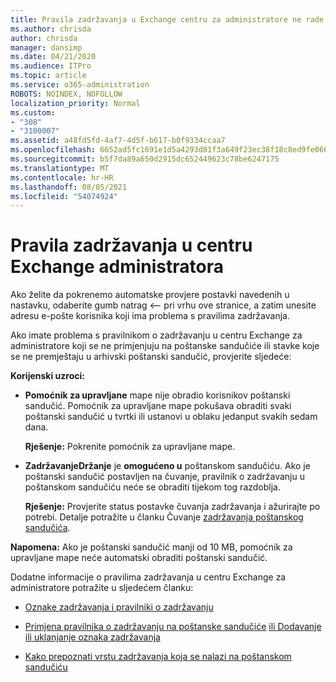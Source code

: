 ```yaml
---
title: Pravila zadržavanja u Exchange centru za administratore ne rade
ms.author: chrisda
author: chrisda
manager: dansimp
ms.date: 04/21/2020
ms.audience: ITPro
ms.topic: article
ms.service: o365-administration
ROBOTS: NOINDEX, NOFOLLOW
localization_priority: Normal
ms.custom:
- "308"
- "3100007"
ms.assetid: a48fd5fd-4af7-4d5f-b617-b0f9334ccaa7
ms.openlocfilehash: 6652ad5fc1691e1d5a4293d81f3a649f23ec38f18c8ed9fe06665628a901d13e
ms.sourcegitcommit: b5f7da89a650d2915dc652449623c78be6247175
ms.translationtype: MT
ms.contentlocale: hr-HR
ms.lasthandoff: 08/05/2021
ms.locfileid: "54074924"
---
```

# <a name="retention-policies-in-exchange-admin-center"></a>Pravila zadržavanja u centru Exchange administratora

Ako želite da pokrenemo automatske provjere postavki navedenih u nastavku, odaberite gumb natrag <– pri vrhu ove stranice, a zatim unesite adresu e-pošte korisnika koji ima problema s pravilima zadržavanja.

Ako imate problema s pravilnikom o zadržavanju u centru Exchange za administratore koji se ne primjenjuju na poštanske sandučiće ili stavke koje se ne premještaju u arhivski poštanski sandučić, provjerite sljedeće:

**Korijenski uzroci:**

- **Pomoćnik za upravljane** mape nije obradio korisnikov poštanski sandučić. Pomoćnik za upravljane mape pokušava obraditi svaki poštanski sandučić u tvrtki ili ustanovi u oblaku jedanput svakih sedam dana.

  **Rješenje:** Pokrenite pomoćnik za upravljane mape.

- **ZadržavanjeDržanje** je **omogućeno u** poštanskom sandučiću. Ako je poštanski sandučić postavljen na čuvanje, pravilnik o zadržavanju u poštanskom sandučiću neće se obraditi tijekom tog razdoblja.

  **Rješenje:** Provjerite status postavke čuvanja zadržavanja i ažurirajte po potrebi. Detalje potražite u članku Čuvanje [zadržavanja poštanskog sandučića](https://docs.microsoft.com/exchange/security-and-compliance/messaging-records-management/mailbox-retention-hold).
 
**Napomena:** Ako je poštanski sandučić manji od 10 MB, pomoćnik za upravljane mape neće automatski obraditi poštanski sandučić.
 
Dodatne informacije o pravilima zadržavanja u centru Exchange za administratore potražite u sljedećem članku:

- [Oznake zadržavanja i pravilniki o zadržavanju](https://docs.microsoft.com/exchange/security-and-compliance/messaging-records-management/retention-tags-and-policies)

- [Primjena pravilnika o zadržavanju na poštanske sandučiće](https://docs.microsoft.com/exchange/security-and-compliance/messaging-records-management/apply-retention-policy) [ili Dodavanje ili uklanjanje oznaka zadržavanja](https://docs.microsoft.com/exchange/security-and-compliance/messaging-records-management/add-or-remove-retention-tags)

- [Kako prepoznati vrstu zadržavanja koja se nalazi na poštanskom sandučiću](https://docs.microsoft.com/microsoft-365/compliance/identify-a-hold-on-an-exchange-online-mailbox)
